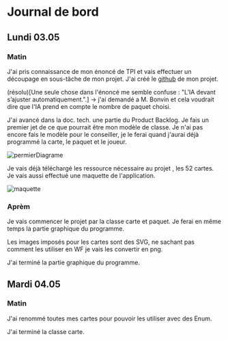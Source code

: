 # Journal de bord
## Lundi 03.05
### Matin

J'ai pris connaissance de mon énoncé de TPI et vais effectuer un découpage en sous-tâche de mon projet. 
J'ai créé le [github](https://github.com/Dal-git/BlackjackIA) de mon projet.

(résolu)[Une seule chose dans l'énoncé me semble confuse : "L’IA devant s’ajuster automatiquement.".] 
-> j'ai demandé a M. Bonvin et cela voudrait dire que l'IA prend en compte le nombre de paquet choisi.

J'ai avancé dans la doc. tech. une partie du Product Backlog.
Je fais un premier jet de ce que pourrait être mon modèle de classe. Je n'ai pas encore fais le modèle pour le conseiller, je le ferai quand j'aurai déjà programmé la carte, le paquet et le joueur.

![permierDiagrame](C:\Users\dallas.ctllz\Desktop\permierDiagrame.png)

Je vais déjà téléchargé les ressource nécessaire au projet , les 52 cartes.
Je vais aussi effectué une maquette de l'application.

![maquette](C:\Users\dallas.ctllz\Desktop\maquette.PNG)

### Aprèm

Je vais commencer le projet par la classe carte et paquet. Je ferai en même temps la partie graphique du programme.

Les images imposés pour les cartes sont des SVG, ne sachant pas comment les utiliser en WF je vais les convertir en png.

J'ai terminé la partie graphique du programme.

## Mardi 04.05

###  Matin

J'ai renommé toutes mes cartes pour pouvoir les utiliser avec des Enum.

J'ai terminé la classe carte. 
